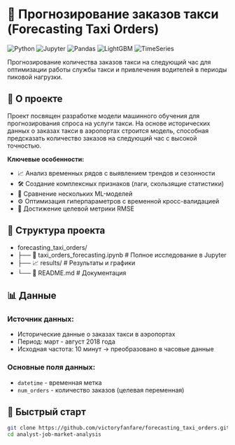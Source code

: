 # 🚕 Прогнозирование заказов такси (Forecasting Taxi Orders)

![Python](https://img.shields.io/badge/Python-3.8%2B-blue)
![Jupyter](https://img.shields.io/badge/Jupyter-Notebook-orange)
![Pandas](https://img.shields.io/badge/Pandas-Data%20Analysis-green)
![LightGBM](https://img.shields.io/badge/LightGBM-Gradient%20Boosting-yellow)
![TimeSeries](https://img.shields.io/badge/TimeSeries-Forecasting-red)

Прогнозирование количества заказов такси на следующий час для оптимизации работы службы такси и привлечения водителей в периоды пиковой нагрузки.

## 🎯 О проекте

Проект посвящен разработке модели машинного обучения для прогнозирования спроса на услуги такси. На основе исторических данных о заказах такси в аэропортах строится модель, способная предсказать количество заказов на следующий час с высокой точностью.

**Ключевые особенности:**
- 📈 Анализ временных рядов с выявлением трендов и сезонности
- 🛠️ Создание комплексных признаков (лаги, скользящие статистики)
- 🤖 Сравнение нескольких ML-моделей
- ⚙️ Оптимизация гиперпараметров с временной кросс-валидацией
- 🎯 Достижение целевой метрики RMSE

## 📁 Структура проекта
- forecasting_taxi_orders/
- ├── 📓 taxi_orders_forecasting.ipynb  # Полное исследование в Jupyter
- ├── 📈 results/                       # Результаты и графики
- └── 📖 README.md                      # Документация

## 📊 Данные

### Источник данных:
- Исторические данные о заказах такси в аэропортах
- Период: март - август 2018 года
- Исходная частота: 10 минут → преобразовано в часовые данные

### Основные поля данных:
- `datetime` - временная метка
- `num_orders` - количество заказов (целевая переменная)

## 🚀 Быстрый старт

```bash
git clone https://github.com/victoryfanfare/forecasting_taxi_orders.git
cd analyst-job-market-analysis
